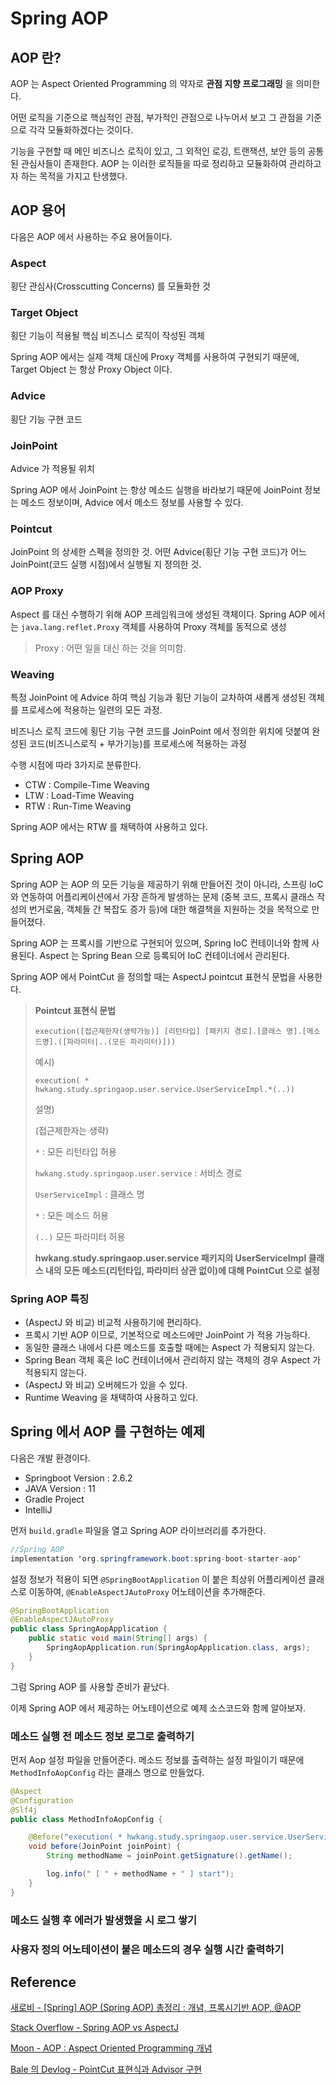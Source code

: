 # Spring AOP

## AOP 란?

AOP 는 Aspect Oriented Programming 의 약자로 **관점 지향 프로그래밍** 을 의미한다.

어떤 로직을 기준으로 핵심적인 관점, 부가적인 관점으로 나누어서 보고 그 관점을 기준으로 각각 모듈화하겠다는 것이다.

기능을 구현할 때 메인 비즈니스 로직이 있고, 그 외적인 로깅, 트랜잭션, 보안 등의 공통된 관심사들이 존재한다. 
AOP 는 이러한 로직들을 따로 정리하고 모듈화하여 관리하고자 하는 목적을 가지고 탄생했다.


## AOP 용어

다음은 AOP 에서 사용하는 주요 용어들이다.

### Aspect

횡단 관심사(Crosscutting Concerns) 를 모듈화한 것


### Target Object

횡단 기능이 적용될 핵심 비즈니스 로직이 작성된 객체

Spring AOP 에서는 실제 객체 대신에 Proxy 객체를 사용하여 구현되기 때문에, Target Object 는 항상 Proxy Object 이다.


### Advice

횡단 기능 구현 코드


### JoinPoint

Advice 가 적용될 위치

Spring AOP 에서 JoinPoint 는 항상 메소드 실행을 바라보기 때문에 JoinPoint 정보는 메소드 정보이며, 
Advice 에서 메소드 정보를 사용할 수 있다.

### Pointcut

JoinPoint 의 상세한 스펙을 정의한 것. 
어떤 Advice(횡단 기능 구현 코드)가 어느 JoinPoint(코드 실행 시점)에서 실행될 지 정의한 것.


### AOP Proxy

Aspect 를 대신 수행하기 위해 AOP 프레임워크에 생성된 객체이다. 
Spring AOP 에서는 ```java.lang.reflet.Proxy``` 객체를 사용하여 Proxy 객체를 동적으로 생성

> Proxy : 어떤 일을 대신 하는 것을 의미함.


### Weaving

특정 JoinPoint 에 Advice 하여 핵심 기능과 횡단 기능이 교차하여 새롭게 생성된 객체를 프로세스에 적용하는 일련의 모든 과정.

비즈니스 로직 코드에 횡단 기능 구현 코드를 JoinPoint 에서 정의한 위치에 덧붙여 완성된 코드(비즈니스로직 + 부가기능)를 프로세스에 적용하는 과정

수행 시점에 따라 3가지로 분류한다.

- CTW : Compile-Time Weaving
- LTW : Load-Time Weaving
- RTW : Run-Time Weaving

Spring AOP 에서는 RTW 를 채택하여 사용하고 있다.


## Spring AOP

Spring AOP 는 AOP 의 모든 기능을 제공하기 위해 만들어진 것이 아니라, 스프링 IoC 와 연동하여 어플리케이션에서 가장 흔하게 발생하는 문제
(중복 코드, 프록시 클래스 작성의 번거로움, 객체들 간 복잡도 증가 등)에 대한 해결책을 지원하는 것을 목적으로 만들어졌다.

Spring AOP 는 프록시를 기반으로 구현되어 있으며, Spring IoC 컨테이너와 함께 사용된다. 
Aspect 는 Spring Bean 으로 등록되어 IoC 컨테이너에서 관리된다.

Spring AOP 에서 PointCut 을 정의할 때는 AspectJ pointcut 표현식 문법을 사용한다.

> **Pointcut 표현식 문법**
> 
> ```execution([접근제한자(생략가능)] [리턴타입] [패키지 경로].[클래스 명].[메소드명].([파라미터|..(모든 파라미터)]))```
> 
> 예시)
> 
> ```execution( * hwkang.study.springaop.user.service.UserServiceImpl.*(..))```
> 
> 설명)
> 
> (접근제한자는 생략)
> 
> ```*``` : 모든 리턴타입 허용
> 
> ```hwkang.study.springaop.user.service``` : 서비스 경로
> 
> ```UserServiceImpl``` : 클래스 명
> 
> ```*``` : 모든 메소드 허용
> 
> ```(..)``` 모든 파라미터 허용
> 
> **hwkang.study.springaop.user.service 패키지의 UserServiceImpl 클래스 내의 모든 메소드(리턴타입, 파라미터 상관 없이)에 대해 PointCut 으로 설정**

### Spring AOP 특징
- (AspectJ 와 비교) 비교적 사용하기에 편리하다.
- 프록시 기반 AOP 이므로, 기본적으로 메소드에만 JoinPoint 가 적용 가능하다.
- 동일한 클래스 내에서 다른 메소드를 호출할 때에는 Aspect 가 적용되지 않는다.
- Spring Bean 객체 혹은 IoC 컨테이너에서 관리하지 않는 객체의 경우 Aspect 가 적용되지 않는다.
- (AspectJ 와 비교) 오버헤드가 있을 수 있다.
- Runtime Weaving 을 채택하여 사용하고 있다.


## Spring 에서 AOP 를 구현하는 예제

다음은 개발 환경이다.

- Springboot Version : 2.6.2
- JAVA Version : 11
- Gradle Project
- IntelliJ

먼저 ```build.gradle``` 파일을 열고 Spring AOP 라이브러리를 추가한다.

```java
//Spring AOP
implementation 'org.springframework.boot:spring-boot-starter-aop'
```

설정 정보가 적용이 되면 ```@SpringBootApplication``` 이 붙은 최상위 어플리케이션 클래스로 이동하여,
```@EnableAspectJAutoProxy``` 어노테이션을 추가해준다.

```java
@SpringBootApplication
@EnableAspectJAutoProxy
public class SpringAopApplication {
    public static void main(String[] args) {
        SpringAopApplication.run(SpringAopApplication.class, args);
    }
}
```

그럼 Spring AOP 를 사용할 준비가 끝났다.

이제 Spring AOP 에서 제공하는 어노테이션으로 예제 소스코드와 함께 알아보자.

### 메소드 실행 전 메소드 정보 로그로 출력하기

먼저 Aop 설정 파일을 만들어준다.
메소드 정보를 출력하는 설정 파일이기 때문에 ```MethodInfoAopConfig``` 라는 클래스 명으로 만들었다.

```java
@Aspect
@Configuration
@Slf4j
public class MethodInfoAopConfig {

    @Before("execution( * hwkang.study.springaop.user.service.UserServiceImpl.*(..))")
    void before(JoinPoint joinPoint) {
        String methodName = joinPoint.getSignature().getName();

        log.info(" [ " + methodName + " ] start");
    }
}
```


### 메소드 실행 후 에러가 발생했을 시 로그 쌓기 




### 사용자 정의 어노테이션이 붙은 메소드의 경우 실행 시간 출력하기






## Reference

[새로비 - [Spring] AOP (Spring AOP) 총정리 : 개념, 프록시기반 AOP, @AOP](https://engkimbs.tistory.com/746)

[Stack Overflow - Spring AOP vs AspectJ](https://stackoverflow.com/questions/1606559/spring-aop-vs-aspectj/35928254#35928254)

[Moon - AOP : Aspect Oriented Programming 개념](https://gmoon92.github.io/spring/aop/2019/01/15/aspect-oriented-programming-concept.html)

[Bale 의 Devlog - PointCut 표현식과 Advisor 구현](https://woongsin94.tistory.com/325)